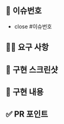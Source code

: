 ## 📌 이슈번호 <!-- 이슈번호 혹은 참조를 적어주세요 -->
- close #이슈번호

## 👩‍💻 요구 사항 <!-- 구현한 것을 간단하게 요약 , 코어 구현 로직 설명 -->

## 🎨 구현 스크린샷 <!-- .gif 등을 사용하여 간단하게 보여주세요 -->

## 📝 구현 내용 <!-- 어떻게 구현했는지 작성해 주세요 -->


## ✅ PR 포인트  <!-- 리뷰어 분들이 집중적으로 보셨으면 하는 내용을 적어주세요 -->